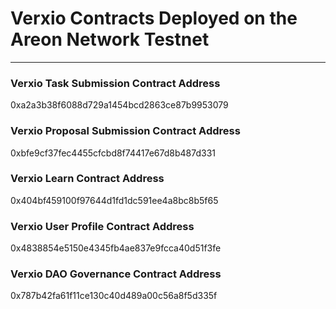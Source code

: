 # Verxio Contracts Deployed on the Areon Network Testnet
---
### Verxio Task Submission Contract Address
0xa2a3b38f6088d729a1454bcd2863ce87b9953079

### Verxio Proposal Submission Contract Address
0xbfe9cf37fec4455cfcbd8f74417e67d8b487d331

### Verxio Learn Contract Address
0x404bf459100f97644d1fd1dc591ee4a8bc8b5f65

### Verxio User Profile Contract Address
0x4838854e5150e4345fb4ae837e9fcca40d51f3fe

### Verxio DAO Governance Contract Address
0x787b42fa61f11ce130c40d489a00c56a8f5d335f 